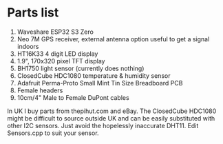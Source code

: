 # Parts list

1. Waveshare ESP32 S3 Zero
2. Neo 7M GPS receiver, external antenna option useful to get a signal indoors
3. HT16K33 4 digit LED display
4. 1.9", 170x320 pixel TFT display
5. BH1750 light sensor (currently does nothing)
6. ClosedCube HDC1080 temperature & humidity sensor
7. Adafruit Perma-Proto Small Mint Tin Size Breadboard PCB
8. Female headers
9. 10cm/4" Male to Female DuPont cables

In UK I buy parts from thepihut.com and eBay. The ClosedCube HDC1080 might be difficult
to source outside UK and can be easily substituted with other I2C sensors. Just avoid the
hopelessly inaccurate DHT11. Edit Sensors.cpp to suit your sensor.